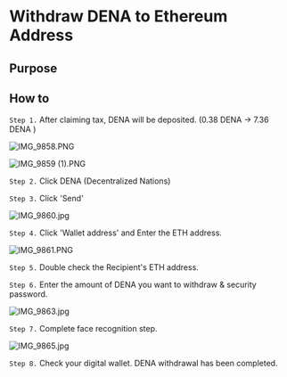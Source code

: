 # Withdraw DENA to Ethereum Address

## Purpose

## How to

`Step 1.` After claiming tax, DENA will be deposited. (0.38 DENA → 7.36 DENA )

![IMG_9858.PNG](./assets/withdraw-dena/image.png)

![IMG_9859 (1).PNG](./assets/withdraw-dena/image-1.png)

`Step 2.` Click DENA (Decentralized Nations)

`Step 3.` Click 'Send'

![IMG_9860.jpg](./assets/withdraw-dena/image-2.jpg)

`Step 4.` Click 'Wallet address' and Enter the ETH address.

![IMG_9861.PNG](./assets/withdraw-dena/image-3.png)

`Step 5.` Double check the Recipient's ETH address. 

`Step 6.` Enter the amount of DENA you want to withdraw & security password.

![IMG_9863.jpg](./assets/withdraw-dena/image-4.jpg)

`Step 7.` Complete face recognition step. 

![IMG_9865.jpg](./assets/withdraw-dena/image-5.jpg)

`Step 8.` Check your digital wallet. DENA withdrawal has been completed.